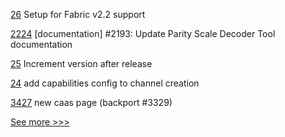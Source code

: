 
[26](https://github.com/hyperledger-labs/fabric-machine/pull/26) Setup for Fabric v2.2 support

[2224](https://github.com/hyperledger/iroha/pull/2224) [documentation] #2193: Update Parity Scale Decoder Tool documentation

[25](https://github.com/hyperledger-labs/hlf-connector/pull/25) Increment version after release

[24](https://github.com/hyperledger-labs/hlf-connector/pull/24) add capabilities config to channel creation

[3427](https://github.com/hyperledger/fabric/pull/3427) new caas page (backport #3329)


[See more >>>](https://start-here.hyperledger.org/pull-requests)
